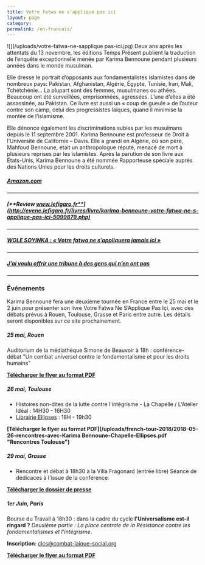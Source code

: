 ```yaml
---
title: Votre fatwa ne s'applique pas ici
layout: page
category:
permalink: /en-francais/
---
```

![](/uploads/votre-fatwa-ne-sapplique pas-ici.jpg) Deux ans après les attentats du 13 novembre, les éditions Temps Présent publient la traduction de l’enquête exceptionnelle menée par Karima Bennoune pendant plusieurs années dans le monde musulman.

Elle dresse le portrait d’opposants aux fondamentalistes islamistes dans de nombreux pays: Pakistan, Afghanistan, Algérie, Égypte, Tunisie, Iran, Mali, Tchétchénie… La plupart sont des femmes, musulmanes ou athées. Beaucoup ont été surveillées, emprisonnées, agressées. L’une d’elles a été assassinée, au Pakistan. Ce livre est aussi un « coup de gueule » de l’auteur contre son camp, celui des progressistes laïques, quand il minimise la montée de l’islamisme.

Elle dénonce également les discriminations subies par les musulmans depuis le 11 septembre 2001. Karima Bennoune est professeur de Droit à l’Université de Californie – Davis. Elle a grandi en Algérie, où son père, Mahfoud Bennoune, était un anthropologue réputé, menacé de mort à plusieurs reprises par les islamistes. Après la parution de son livre aux États-Unis, Karima Bennoune a été nommée Rapporteuse spéciale auprès des Nations Unies pour les droits culturels.

##### [**Amazon.com**](https://www.amazon.fr/Votre-fatwa-sapplique-pas-ici/dp/2916842535/ref=sr_1_1?s=books&ie=UTF8&qid=1507802227&sr=1-1&keywords=karima+bennoune)
---
##### [**Review www.lefigaro.fr**](http://evene.lefigaro.fr/livres/livre/karima-bennoune-votre-fatwa-ne-s-applique-pas-ici-5099879.php)
---
##### [WOLE SOYINKA : « Votre fatwa ne s’appliquera jamais ici »](http://www.courrierdesafriques.net/2015/01/wole-soyinka-votre-fatwa-ne-sappliquera-jamais-ici)
---
##### [J’ai voulu offrir une tribune  à des gens qui n’en ont pas](/journal/2018/03/23/j-ai-voulu-offrir-une-tribune-a-des-gens-qui-n-en-ont-pas-23-03-2018-364955_113/)

---

### Événements

Karima Bennoune fera une deuxième tournée en France entre le 25 mai et le 2 juin pour présenter son livre Votre Fatwa Ne S’Applique Pas Içi, avec des débats  prévus à Rouen, Toulouse, Grasse et Paris entre autre.  Les détails seront disponibles sur ce site prochainement.

##### 25 mai, Rouen

Auditorium de la médiathèque Simone de Beauvoir à 18h : conférence-débat "Un combat universel contre le fondamentalisme et pour les droits humains"

**[Télécharger le flyer au format PDF](/uploads/french-tour-2018/2018-05-26-conference-Karima-Bennoune-Rouen.pdf "Conférence Rouen")**

##### 26 mai, Toulouse

-  Histoires non-dites de la lutte contre l'intégrisme - La Chapelle / L'Atelier Idéal : 14H30 - 16H30
-  [Librairie Ellipses](http://librairie-ellipses.com/?wysija-page=1&controller=email&action=view&email_id=18) : 18H - 19h30

**[Télécharger le flyer au format PDF](/uploads/french-tour-2018/2018-05-26-rencontres-avec-Karima Bennoune-Chapelle-Ellipses.pdf "Rencontres Toulouse")**

##### 29 mai, Grasse

 - Rencontre et débat à 18h30 à la Villa Fragonard (entrée libre)
   Séance de dédicaces à l'issue de la conférence.

**[Télécharger le dossier de presse](/uploads/french-tour-2018/2018-05-karima-bennoune-grasse.pdf "Rencontre Karima Bennoune à Grasse")**

##### 1er Juin, Paris

Bourse du Travail à 18h30 : dans la cadre du cycle **l'Universalisme est-il ringard ?** _Deuxième partie : La place centrale de la Résistance contre les fondamentalismes et l’intégrisme_.

**Inscription**: [clcs@combat-laique-social.org](mailto:clcs@combat-laique-social.org?subject=Conférence%20Karima%20Bennoune)

**[Télécharger le flyer au format PDF](/uploads/french-tour-2018/2018-06-01-conference-bourse-du-travail.pdf "Conférence à la Bourse du Travail, Paris")**
